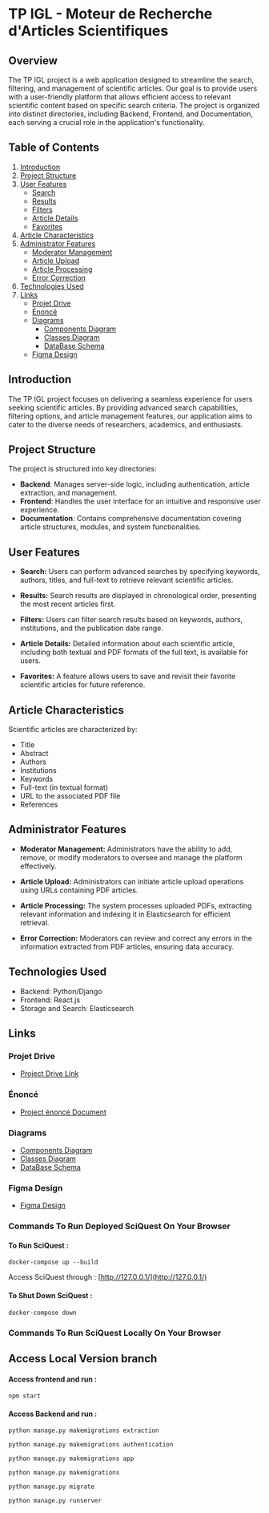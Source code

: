 # TP IGL - Moteur de Recherche d'Articles Scientifiques

## Overview

The TP IGL project is a web application designed to streamline the search, filtering, and management of scientific articles. Our goal is to provide users with a user-friendly platform that allows efficient access to relevant scientific content based on specific search criteria. The project is organized into distinct directories, including Backend, Frontend, and Documentation, each serving a crucial role in the application's functionality.

## Table of Contents

1. [Introduction](#introduction)
2. [Project Structure](#project-structure)
3. [User Features](#user-features)
   - [Search](#search)
   - [Results](#results)
   - [Filters](#filters)
   - [Article Details](#article-details)
   - [Favorites](#favorites)
4. [Article Characteristics](#article-characteristics)
5. [Administrator Features](#administrator-features)
   - [Moderator Management](#moderator-management)
   - [Article Upload](#article-upload)
   - [Article Processing](#article-processing)
   - [Error Correction](#error-correction)
6. [Technologies Used](#technologies-used)
7. [Links](#links)
   - [Projet Drive](#projet-drive)
   - [Énoncé](#énoncé)
   - [Diagrams](#diagrams)
      - [Components Diagram](#components-diagram)
      - [Classes Diagram](#classes-diagram)
      - [DataBase Schema](#database-schema)
   - [Figma Design](#figma-design)


## Introduction

The TP IGL project focuses on delivering a seamless experience for users seeking scientific articles. By providing advanced search capabilities, filtering options, and article management features, our application aims to cater to the diverse needs of researchers, academics, and enthusiasts.

## Project Structure

The project is structured into key directories:

- **Backend**: Manages server-side logic, including authentication, article extraction, and management.
- **Frontend**: Handles the user interface for an intuitive and responsive user experience.
- **Documentation**: Contains comprehensive documentation covering article structures, modules, and system functionalities.

## User Features

- **Search:** Users can perform advanced searches by specifying keywords, authors, titles, and full-text to retrieve relevant scientific articles.

- **Results:** Search results are displayed in chronological order, presenting the most recent articles first.

- **Filters:** Users can filter search results based on keywords, authors, institutions, and the publication date range.

- **Article Details:** Detailed information about each scientific article, including both textual and PDF formats of the full text, is available for users.

- **Favorites:** A feature allows users to save and revisit their favorite scientific articles for future reference.

## Article Characteristics

Scientific articles are characterized by:

- Title
- Abstract
- Authors
- Institutions
- Keywords
- Full-text (in textual format)
- URL to the associated PDF file
- References

## Administrator Features

- **Moderator Management:** Administrators have the ability to add, remove, or modify moderators to oversee and manage the platform effectively.

- **Article Upload:** Administrators can initiate article upload operations using URLs containing PDF articles.

- **Article Processing:** The system processes uploaded PDFs, extracting relevant information and indexing it in Elasticsearch for efficient retrieval.

- **Error Correction:** Moderators can review and correct any errors in the information extracted from PDF articles, ensuring data accuracy.

## Technologies Used

- Backend: Python/Django
- Frontend: React.js
- Storage and Search: Elasticsearch

## Links

### Projet Drive

- [Project Drive Link]( https://drive.google.com/drive/folders/15WRZnJ5oFkftp3iE-TuaKbINaSNraRAd?usp=drive_link )

### Énoncé

- [Project énoncé Document]( https://drive.google.com/file/d/1rd_N4WBpBeo1aoOZal8GIqLncyMMgBiy/view?usp=sharing )

### Diagrams
- [Components Diagram]( https://lucid.app/lucidchart/b131bdbe-e753-481e-aa72-2c18ae8c7a63/edit?beaconFlowId=8FF84A62782E1FED&invitationId=inv_a2dc2edc-b15e-4f0c-9916-1873c72401d5&page=0_0# )
- [Classes Diagram]( https://lucid.app/lucidchart/475eb93d-7e6b-4042-a50e-92ac77c3fb59/edit?beaconFlowId=1A99DFD4D7FE81C7&invitationId=inv_894851c4-f9fe-4be1-ae7d-ad1f693bebc8&page=0_0# )
- [DataBase Schema]( https://drawsql.app/teams/merys-team/diagrams/schema-bdd-tp-igl-23-24 )

### Figma Design

- [Figma Design]( https://www.figma.com/file/JwZGUrP2dFYvt9f0nSCkny/TP-IGL?type=design&node-id=0%3A1&mode=design&t=lOfRuItm6wMwmzIA-1 )

### Commands To Run Deployed SciQuest On Your Browser

####  To Run SciQuest :
`docker-compose up --build`

Access SciQuest through : [http://127.0.0.1/](http://127.0.0.1/)

####  To Shut Down SciQuest :

`docker-compose down`

### Commands To Run SciQuest Locally On Your Browser
 
## Access Local Version branch 

####  Access frontend and run :
`npm start`

####  Access Backend and run :
`python manage.py makemigrations extraction`

`python manage.py makemigrations authentication`

`python manage.py makemigrations app`

`python manage.py makemigrations`

`python manage.py migrate`

`python manage.py runserver`


